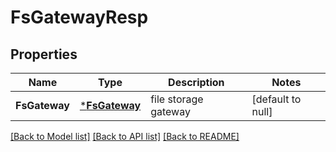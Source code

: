 # FsGatewayResp

## Properties
Name | Type | Description | Notes
------------ | ------------- | ------------- | -------------
**FsGateway** | [***FsGateway**](FSGateway.md) | file storage gateway | [default to null]

[[Back to Model list]](../README.md#documentation-for-models) [[Back to API list]](../README.md#documentation-for-api-endpoints) [[Back to README]](../README.md)


